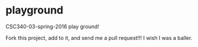 # playground
CSC340-03-spring-2016 play ground!

Fork this project, add to it, and send me a pull request!!!
I wish I was a baller. 
